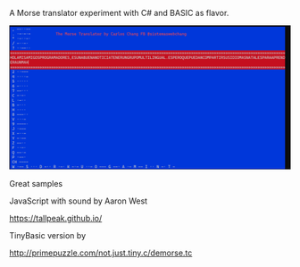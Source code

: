A Morse translator experiment with C# and BASIC as flavor.

![SAMPLE](MorseSample.png)

Great samples 

JavaScript with sound by Aaron West

https://tallpeak.github.io/

TinyBasic version by 

http://primepuzzle.com/not.just.tiny.c/demorse.tc
